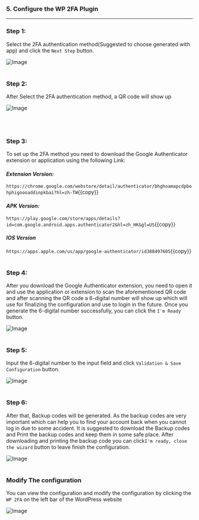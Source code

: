 ### **5. Configure the WP 2FA Plugin**
---
### **Step 1:**
Select the 2FA authentication method(Suggested to choose generated with app) and click the ```Next Step``` button.

![Image](./assets/Authentication.png)
<br></br>
### **Step 2:**
After Select the 2FA authentication method, a QR code will show up

![Image](./assets/QRcode.png)

<br></br>
### **Step 3:**
To set up the 2FA method you need to download the Google Authenticator extension or application using the following Link:

#### *Extension Version:*
`https://chrome.google.com/webstore/detail/authenticator/bhghoamapcdpbohphigoooaddinpkbai?hl=zh-TW`{{copy}}

#### *APK Version:*
`https://play.google.com/store/apps/details?id=com.google.android.apps.authenticator2&hl=zh_HK&gl=US`{{copy}}

#### *IOS Version*
`https://apps.apple.com/us/app/google-authenticator/id388497605`{{copy}}
<br></br>
### **Step 4:**
After you download the Google Authenticator extension, you need to open it and use the application or extension to scan the aforementioned QR code and
after scanning the QR code a 6-digital number will show up which will use for finalizing the configuration and use to login in the future. Once you generate the 6-digital number successfully, you can click the `I'm Ready` button.

![Image](./assets/GoogleAuthenticator.png)
<br></br>
### **Step 5:**
Input the 6-digital number to the input field and click `Validation & Save Configuration` button.

![Image](./assets/CodeInput.png)
<br></br>
### **Step 6:**
After that, Backup codes will be generated. As the backup codes are very important which can help you to find your account back when you cannot log in due to some accident. It is suggested to download the Backup codes and Print the backup codes and keep them in some safe place. After downloading and printing the backup code you can click`I'm ready, close the wizard` button to leave finish the configuration.

![Image](./assets/BackUpCode.png)
<br></br>
### **Modify The configuration** 
You can view the configuration and modify the configuration by clicking the `WP 2FA` on the left bar of the WordPress website

![Image](./assets/ModifyConfig.png)